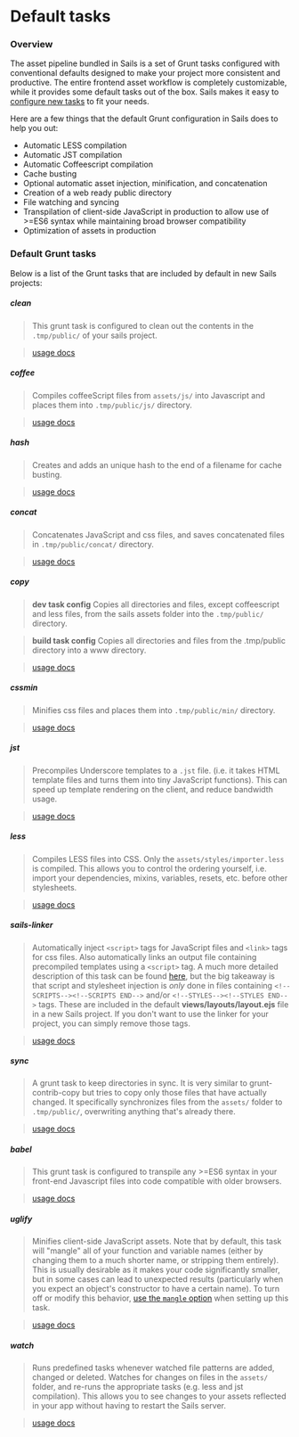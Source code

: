 # Default tasks

### Overview

The asset pipeline bundled in Sails is a set of Grunt tasks configured with conventional defaults designed to make your project more consistent and productive. The entire frontend asset workflow is completely customizable, while it provides some default tasks out of the box. Sails makes it easy to [configure new tasks](https://sailsjs.com/documentation/concepts/Assets/TaskAutomation.html?q=task-configuration) to fit your needs.
<!-- change link to: /documentation/concepts/assets/task-automation#?task-configuration once new site is live -->

Here are a few things that the default Grunt configuration in Sails does to help you out:
- Automatic LESS compilation
- Automatic JST compilation
- Automatic Coffeescript compilation
- Cache busting
- Optional automatic asset injection, minification, and concatenation
- Creation of a web ready public directory
- File watching and syncing
- Transpilation of client-side JavaScript in production to allow use of >=ES6 syntax while maintaining broad browser compatibility
- Optimization of assets in production


### Default Grunt tasks

Below is a list of the Grunt tasks that are included by default in new Sails projects:

##### clean

> This grunt task is configured to clean out the contents in the `.tmp/public/` of your sails project.

> [usage docs](https://github.com/gruntjs/grunt-contrib-clean)

##### coffee

> Compiles coffeeScript files from `assets/js/` into Javascript and places them into `.tmp/public/js/` directory.

> [usage docs](https://github.com/gruntjs/grunt-contrib-coffee)

##### hash

> Creates and adds an unique hash to the end of a filename for cache busting. 

> [usage docs](https://github.com/jgallen23/grunt-hash/tree/0.5.0#grunt-hash)

##### concat

> Concatenates JavaScript and css files, and saves concatenated files in `.tmp/public/concat/` directory.

> [usage docs](https://github.com/gruntjs/grunt-contrib-concat)

##### copy

> **dev task config**
> Copies all directories and files, except coffeescript and less files, from the sails assets folder into the `.tmp/public/` directory.

> **build task config**
> Copies all directories and files from the .tmp/public directory into a www directory.

> [usage docs](https://github.com/gruntjs/grunt-contrib-copy)

##### cssmin

> Minifies css files and places them into `.tmp/public/min/` directory.

> [usage docs](https://github.com/gruntjs/grunt-contrib-cssmin)

##### jst

> Precompiles Underscore templates to a `.jst` file. (i.e. it takes HTML template files and turns them into tiny JavaScript functions). This can speed up template rendering on the client, and reduce bandwidth usage.

> [usage docs](https://github.com/gruntjs/grunt-contrib-jst)

##### less

> Compiles LESS files into CSS. Only the `assets/styles/importer.less` is compiled. This allows you to control the ordering yourself, i.e. import your dependencies, mixins, variables, resets, etc. before other stylesheets.

> [usage docs](https://github.com/gruntjs/grunt-contrib-less)

##### sails-linker

> Automatically inject `<script>` tags for JavaScript files and `<link>` tags for css files.  Also automatically links an output file containing precompiled templates using a `<script>` tag. A much more detailed description of this task can be found [here](https://github.com/balderdashy/sails-generate-frontend/blob/master/docs/overview.md#a-litte-bit-more-about-sails-linking), but the big takeaway is that script and stylesheet injection is *only* done in files containing `<!--SCRIPTS--><!--SCRIPTS END-->` and/or `<!--STYLES--><!--STYLES END-->` tags.  These are included in the default **views/layouts/layout.ejs** file in a new Sails project.  If you don't want to use the linker for your project, you can simply remove those tags.

> [usage docs](https://github.com/Zolmeister/grunt-sails-linker)

##### sync

> A grunt task to keep directories in sync. It is very similar to grunt-contrib-copy but tries to copy only those files that have actually changed. It specifically synchronizes files from the `assets/` folder to `.tmp/public/`, overwriting anything that's already there.

> [usage docs](https://github.com/tomusdrw/grunt-sync)

##### babel

> This grunt task is configured to transpile any >=ES6 syntax in your front-end Javascript files into code compatible with older browsers.

> [usage docs](https://github.com/babel/grunt-babel)

##### uglify

> Minifies client-side JavaScript assets.  Note that by default, this task will "mangle" all of your function and variable names (either by changing them to a much shorter name, or stripping them entirely).  This is usually desirable as it makes your code significantly smaller, but in some cases can lead to unexpected results (particularly when you expect an object's constructor to have a certain name).  To turn off or modify this behavior, [use the `mangle` option](https://www.npmjs.com/package/uglify-es#mangle-properties-options) when setting up this task.

> [usage docs](https://github.com/gruntjs/grunt-contrib-uglify/tree/harmony)

##### watch

> Runs predefined tasks whenever watched file patterns are added, changed or deleted. Watches for changes on files in the `assets/` folder, and re-runs the appropriate tasks (e.g. less and jst compilation).  This allows you to see changes to your assets reflected in your app without having to restart the Sails server.

> [usage docs](https://github.com/gruntjs/grunt-contrib-watch)


<docmeta name="displayName" value="Default tasks">
